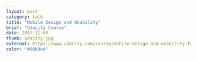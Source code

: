 ```yaml
---
layout: post
category: talk
title: "Mobile Design and Usability"
brief: "Udacity Course"
date: 2017-11-08
thumb: udacity.jpg
external: https://www.udacity.com/course/mobile-design-and-usability-for-ios--ud1034
color: "#00b3e4"
---
```

